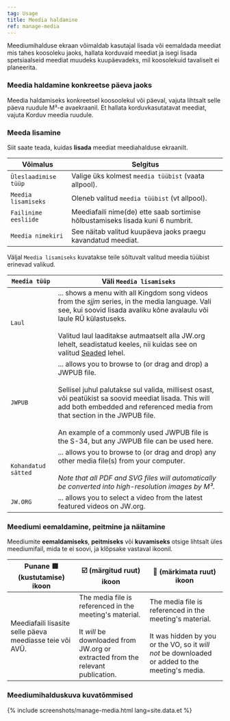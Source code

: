 ```yaml
---
tag: Usage
title: Meedia haldamine
ref: manage-media
---
```


Meediumihalduse ekraan võimaldab kasutajal lisada või eemaldada meediat mis tahes koosoleku jaoks, hallata korduvaid meediat ja isegi lisada spetsiaalseid meediat muudeks kuupäevadeks, mil koosolekuid tavaliselt ei planeerita.

### Meedia haldamine konkreetse päeva jaoks

Meedia haldamiseks konkreetsel koosoolekul või päeval, vajuta lihtsalt selle päeva ruudule M³-e avaekraanil. Et hallata korduvkasutatavat meediat, vajuta Korduv meedia ruudule.

### Meeda lisamine

Siit saate teada, kuidas **lisada** meediat meediahalduse ekraanilt.

| Võimalus             | Selgitus                                                                       |
| -------------------- | ------------------------------------------------------------------------------ |
| `Üleslaadimise tüüp` | Valige üks kolmest `meedia tüübist` (vaata allpool).                           |
| `Meedia lisamiseks`  | Oleneb valitud `meedia tüübist` (vt allpool).                                  |
| `Failinime eesliide` | Meediafaili nime(de) ette saab sortimise hõlbustamiseks lisada kuni 6 numbrit. |
| `Meedia nimekiri`    | See näitab valitud kuupäeva jaoks praegu kavandatud meediat.                   |

Väljal `Meedia lisamiseks` kuvatakse teile sõltuvalt valitud meedia tüübist erinevad valikud.

| `Meedia tüüp`       | Väli `Meedia lisamiseks`                                                                                                                                                                                                                                                                                                                                                             |
| ------------------- | ------------------------------------------------------------------------------------------------------------------------------------------------------------------------------------------------------------------------------------------------------------------------------------------------------------------------------------------------------------------------------------ |
| `Laul`              | ... shows a menu with all Kingdom song videos from the *sjjm* series, in the media language. Vali see, kui soovid lisada avaliku kõne avalaulu või laule RÜ külastuseks. <br><br>Valitud laul laaditakse autmaatselt alla JW.org lehelt, seadistatud keeles, nii kuidas see on valitud [Seaded]({{page.lang}}/#configuration) lehel.                                     |
| `JWPUB`             | ... allows you to browse to (or drag and drop) a JWPUB file. <br><br>Sellisel juhul palutakse sul valida, millisest osast, või peatükist sa soovid meediat lisada. This will add both embedded and referenced media from that section in the JWPUB file. <br><br> An example of a commonly used JWPUB file is the S-34, but any JWPUB file can be used here. |
| `Kohandatud sätted` | ... allows you to browse to (or drag and drop) any other media file(s) from your computer. <br><br> *Note that all PDF and SVG files will automatically be converted into high-resolution images by M³.*                                                                                                                                                                 |
| `JW.ORG`            | ... allows you to select a video from the latest featured videos on JW.org.                                                                                                                                                                                                                                                                                                          |

### Meediumi eemaldamine, peitmine ja näitamine

Meediumite **eemaldamiseks**, **peitmiseks** või **kuvamiseks** otsige lihtsalt üles meediumifail, mida te ei soovi, ja klõpsake vastaval ikoonil.

| Punane 🟥 (kustutamise) ikoon                             | ☑️ (märgitud ruut) ikoon                                                                                                                                     | 🔲 (märkimata ruut) ikoon                                                                                                                                                     |
| -------------------------------------------------------- | ------------------------------------------------------------------------------------------------------------------------------------------------------------ | ---------------------------------------------------------------------------------------------------------------------------------------------------------------------------- |
| Meediafaili lisasite selle päeva meediasse teie või AVÜ. | The media file is referenced in the meeting's material. <br><br> It *will* be downloaded from JW.org or extracted from the relevant publication. | The media file is referenced in the meeting's material. <br><br> It was hidden by you or the VO, so it *will not* be downloaded or added to the meeting's media. |

### Meediumihalduskuva kuvatõmmised

{% include screenshots/manage-media.html lang=site.data.et %}
